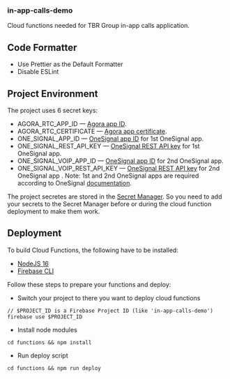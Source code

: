 ### in-app-calls-demo

Cloud functions needed for TBR Group in-app calls application.

## Code Formatter

- Use Prettier as the Default Formatter
- Disable ESLint

## Project Environment

The project uses 6 secret keys:

- AGORA_RTC_APP_ID — [Agora app ID](https://docs.agora.io/en/voice-calling/reference/manage-agora-account?platform=android#get-the-app-id).
- AGORA_RTC_CERTIFICATE — [Agora app certificate](https://docs.agora.io/en/voice-calling/reference/manage-agora-account?platform=android#get-the-app-certificate).
- ONE_SIGNAL_APP_ID — [OneSignal app ID](https://documentation.onesignal.com/docs/keys-and-ids#app-id) for 1st OneSignal app.
- ONE_SIGNAL_REST_API_KEY — [OneSignal REST API key](https://documentation.onesignal.com/docs/keys-and-ids#rest-api-key) for 1st OneSignal app.
- ONE_SIGNAL_VOIP_APP_ID — [OneSignal app ID](https://documentation.onesignal.com/docs/keys-and-ids#app-id) for 2nd OneSignal app.
- ONE_SIGNAL_VOIP_REST_API_KEY — [OneSignal REST API key](https://documentation.onesignal.com/docs/keys-and-ids#rest-api-key) for 2nd OneSignal app
.
Note: 1st and 2nd OneSignal apps are required according to OneSignal [documentation](https://documentation.onesignal.com/docs/voip-notifications#2-create-a-new-onesignal-app-for-your-voip-device-subscribers).

The project secretes are stored in the [Secret Manager](https://cloud.google.com/secret-manager/docs/overview).
So you need to add your secrets to the Secret Manager before or during the cloud function deployment to make them work.

## Deployment

To build Cloud Functions, the following have to be installed:

- [NodeJS 16](https://nodejs.org/)
- [Firebase CLI](https://firebase.google.com/docs/cli)

Follow these steps to prepare your functions and deploy:

- Switch your project to there you want to deploy cloud functions

```console
// $PROJECT_ID is a Firebase Project ID (like 'in-app-calls-demo')
firebase use $PROJECT_ID
```

- Install node modules

```shell
cd functions && npm install
```

- Run deploy script

```shell
cd functions && npm run deploy
```